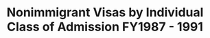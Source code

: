 ---
layout: wrapper_text
category: datasets

# Basic
identifier: "100,769"
title: "Nonimmigrant Visas by Individual Class of Admission FY1987 - 1991"
describedBy: "http://redirect.state.sbu/?url=http://travel.state.gov/content/visas/english/law-and-policy/statistics/non-immigrant-visas.html"
description: "This dataset shows the number of nonimmigrant visa issuances by class of nonimmigrants including crewlist visas and border crossing cards, Fiscal Years 1987-1991"
programCode:
  - "014:003"
bureauCode:
  - "014:00"

# Dates
modified: "1992-11-01"

# POC
poc:
  type: "vcard:Contact"
  fn: "Lorraine Lewis"
  hasEmail: "mailto:LewisLL@state.gov"

# Publisher
publisher:
  type: "org:Organization"
  name: "U.S. Department of State"

# Spatiotemporal
spatial: "World"
temporal: "1987-01-01T00:00:01Z/1991-12-31T23:59:59Z"

# Distribution
distribution:
  - type: "dcat:Distribution"
    downloadURL: "http://travel.state.gov/content/dam/visas/Statistics/Non-Immigrant-Statistics/NIVClassIssuedDetailed/NIVClassIssued-DetailedFY1987-1991.pdf"
    mediaType: "application/pdf"
  - type: "dcat:Distribution"
    accessURL: "http://travel.state.gov/content/visas/english/law-and-policy/statistics/non-immigrant-visas.html"
    format: "PDF"

# Keywords
keyword:
  - "-"
---